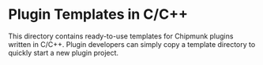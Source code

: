 # Plugin Templates in C/C++

This directory contains ready-to-use templates for Chipmunk plugins written in C/C++. 
Plugin developers can simply copy a template directory to quickly start a new plugin project.
